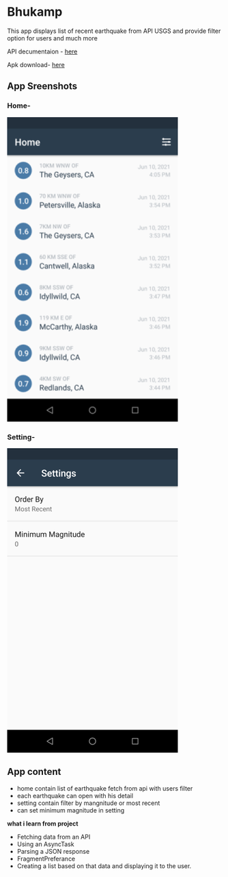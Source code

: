 # Bhukamp
This app displays list of recent earthquake from API USGS and provide filter option for users and much more 

API decumentaion - [here](https://earthquake.usgs.gov/fdsnws/event/1/)

Apk download- [here](https://github.com/bobykumar7210/Bhukamp/raw/master/image/app-debug.apk)

## App Sreenshots

### Home-

![](/image/home.png) 

### Setting-

![](/image/setting.png)  

## App content
* home contain list of earthquake fetch from api with users filter
* each earthquake can open with his detail
* setting contain filter by mangnitude or   most recent
* can set minimum magnitude in setting 

**what i learn from project**
* Fetching data from an API
* Using an AsyncTask
* Parsing a JSON response
* FragmentPreferance
* Creating a list based on that data and displaying it to the user.

